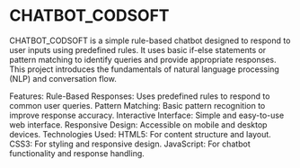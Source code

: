 # CHATBOT_CODSOFT
CHATBOT_CODSOFT is a simple rule-based chatbot designed to respond to user inputs using predefined rules. It uses basic if-else statements or pattern matching to identify queries and provide appropriate responses. This project introduces the fundamentals of natural language processing (NLP) and conversation flow.

Features:
Rule-Based Responses: Uses predefined rules to respond to common user queries.
Pattern Matching: Basic pattern recognition to improve response accuracy.
Interactive Interface: Simple and easy-to-use web interface.
Responsive Design: Accessible on mobile and desktop devices.
Technologies Used:
HTML5: For content structure and layout.
CSS3: For styling and responsive design.
JavaScript: For chatbot functionality and response handling.
